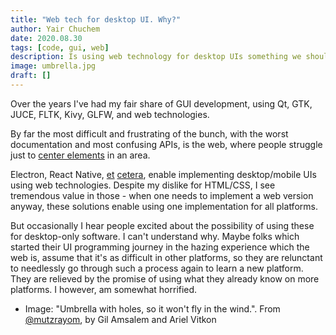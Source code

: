 ```yaml
---
title: "Web tech for desktop UI. Why?"
author: Yair Chuchem
date: 2020.08.30
tags: [code, gui, web]
description: Is using web technology for desktop UIs something we should want
image: umbrella.jpg
draft: []
---
```


Over the years I've had my fair share of GUI development, using Qt, GTK, JUCE, FLTK, Kivy, GLFW, and web technologies.

By far the most difficult and frustrating of the bunch, with the worst documentation and most confusing APIs, is the web, where people struggle just to [center elements](https://stackoverflow.com/questions/19461521/how-to-center-an-element-horizontally-and-vertically) in an area.

Electron, React Native, [et](https://forum.juce.com/t/introducing-blueprint-build-native-juce-interfaces-with-react-js/34174/2) [cetera](https://ultralig.ht/), enable implementing desktop/mobile UIs using web technologies. Despite my dislike for HTML/CSS, I see tremendous value in those - when one needs to implement a web version anyway, these solutions enable using one implementation for all platforms.

But occasionally I hear people excited about the possibility of using these for desktop-only software. I can't understand why. Maybe folks which started their UI programming journey in the hazing experience which the web is, assume that it's as difficult in other platforms, so they are relunctant to needlessly go through such a process again to learn a new platform. They are relieved by the promise of using what they already know on more platforms. I however, am somewhat horrified.

* Image: "Umbrella with holes, so it won't fly in the wind.". From [@mutzrayom](https://www.instagram.com/p/BiBUP5hh2m9/), by Gil Amsalem and Ariel Vitkon
